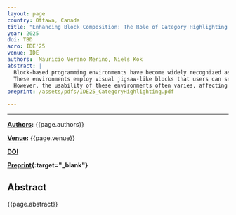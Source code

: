 ```yaml
---
layout: page
country: Ottawa, Canada
title: "Enhancing Block Composition: The Role of Category Highlighting in Block-Based Environments"
year: 2025
doi: TBD
acro: IDE'25
venue: IDE
authors:  Mauricio Verano Merino, Niels Kok
abstract: |
  Block-based programming environments have become widely recognized as a user-friendly approach to programming, especially for beginners and non-technical users. They offer a programming experience based on the what-you-see-is-what-you-get (WYSIWYG) paradigm.
  These environments employ visual jigsaw-like blocks that users can snap together to form programs, allowing them to focus on logical concepts without the burden of the language's syntax.
  However, the usability of these environments often varies, affecting the quality of the user experience. This paper presents Category Highlighting, a technique designed to enhance block discoverability, facilitate intuitive interactions, and improve overall navigation within environments built on the Google Blockly library. We demonstrate its usefulness in different case studies.
preprint: /assets/pdfs/IDE25_CategoryHighlighting.pdf

---
```


---

**[Authors](#):** {{page.authors}}

**[Venue](#):** {{page.venue}}


**[DOI]({{page.doi}})**  


**[Preprint]({{page.preprint}}){:target="_blank"}** 

## Abstract

{{page.abstract}}